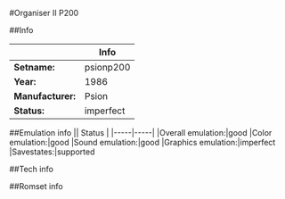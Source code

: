 #Organiser II P200

##Info

||Info|
|-----|-----|
|**Setname:**|psionp200
|**Year:**|1986
|**Manufacturer:**|Psion
|**Status:**|imperfect

##Emulation info
|| Status |
|-----|-----|
|Overall emulation:|good
|Color emulation:|good
|Sound emulation:|good
|Graphics emulation:|imperfect
|Savestates:|supported

##Tech info

##Romset info

<!--- START OF EDITED COMMENT DO NOT TOUCH TEXT ABOVE-->
